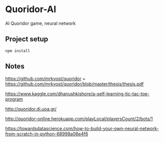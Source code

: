 # Quoridor-AI

AI Quoridor game, neural network

## Project setup

```
npm install
```

## Notes

https://github.com/mrkvost/quoridor + https://github.com/mrkvost/quoridor/blob/master/thesis/thesis.pdf

https://www.kaggle.com/dhanushkishore/a-self-learning-tic-tac-toe-program

http://quoridor.di.uoa.gr/

http://quoridor-online.herokuapp.com/playLocal/playersCount/2/bots/1

https://towardsdatascience.com/how-to-build-your-own-neural-network-from-scratch-in-python-68998a08e4f6
